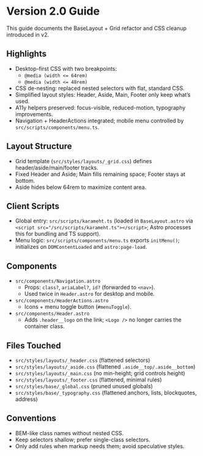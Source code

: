 # Version 2.0 Guide

This guide documents the BaseLayout + Grid refactor and CSS cleanup introduced in v2.

## Highlights

- Desktop-first CSS with two breakpoints:
  - `@media (width <= 64rem)`
  - `@media (width <= 48rem)`
- CSS de-nesting: replaced nested selectors with flat, standard CSS.
- Simplified layout styles: Header, Aside, Main, Footer only keep what’s used.
- A11y helpers preserved: focus-visible, reduced-motion, typography improvements.
- Navigation + HeaderActions integrated; mobile menu controlled by `src/scripts/components/menu.ts`.

## Layout Structure

- Grid template (`src/styles/layouts/_grid.css`) defines header/aside/main/footer tracks.
- Fixed Header and Aside; Main fills remaining space; Footer stays at bottom.
- Aside hides below 64rem to maximize content area.

## Client Scripts

- Global entry: `src/scripts/karameht.ts` (loaded in `BaseLayout.astro` via `<script src="/src/scripts/karameht.ts"></script>`; Astro processes this for bundling and TS support).
- Menu logic: `src/scripts/components/menu.ts` exports `initMenu()`; initializes on `DOMContentLoaded` and `astro:page-load`.

## Components

- `src/components/Navigation.astro`
  - Props: `class?`, `ariaLabel?`, `id?` (forwarded to `<nav>`).
  - Used twice in `Header.astro` for desktop and mobile.
- `src/components/HeaderActions.astro`
  - Icons + menu toggle button (`#menuToggle`).
- `src/components/Header.astro`
  - Adds `.header__logo` on the link; `<Logo />` no longer carries the container class.

## Files Touched

- `src/styles/layouts/_header.css` (flattened selectors)
- `src/styles/layouts/_aside.css` (flattened `.aside__top/.aside__bottom`)
- `src/styles/layouts/_main.css` (no min-height; grid controls height)
- `src/styles/layouts/_footer.css` (flattened, minimal rules)
- `src/styles/base/_global.css` (pruned unused globals)
- `src/styles/base/_typography.css` (flattened anchors, lists, blockquotes, address)

## Conventions

- BEM-like class names without nested CSS.
- Keep selectors shallow; prefer single-class selectors.
- Only add rules when markup needs them; avoid speculative styles.
